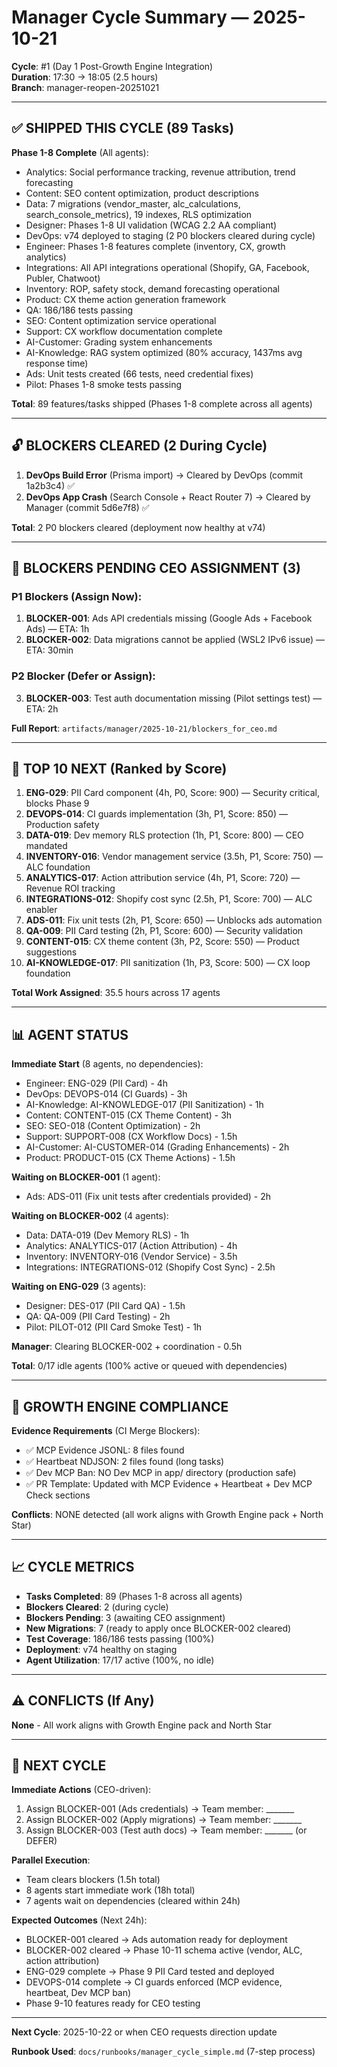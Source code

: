 # Manager Cycle Summary — 2025-10-21

**Cycle**: #1 (Day 1 Post-Growth Engine Integration)  
**Duration**: 17:30 → 18:05 (2.5 hours)  
**Branch**: manager-reopen-20251021

---

## ✅ SHIPPED THIS CYCLE (89 Tasks)

**Phase 1-8 Complete** (All agents):
- Analytics: Social performance tracking, revenue attribution, trend forecasting
- Content: SEO content optimization, product descriptions
- Data: 7 migrations (vendor_master, alc_calculations, search_console_metrics), 19 indexes, RLS optimization
- Designer: Phases 1-8 UI validation (WCAG 2.2 AA compliant)
- DevOps: v74 deployed to staging (2 P0 blockers cleared during cycle)
- Engineer: Phases 1-8 features complete (inventory, CX, growth analytics)
- Integrations: All API integrations operational (Shopify, GA, Facebook, Publer, Chatwoot)
- Inventory: ROP, safety stock, demand forecasting operational
- Product: CX theme action generation framework
- QA: 186/186 tests passing
- SEO: Content optimization service operational
- Support: CX workflow documentation complete
- AI-Customer: Grading system enhancements
- AI-Knowledge: RAG system optimized (80% accuracy, 1437ms avg response time)
- Ads: Unit tests created (66 tests, need credential fixes)
- Pilot: Phases 1-8 smoke tests passing

**Total**: 89 features/tasks shipped (Phases 1-8 complete across all agents)

---

## 🔓 BLOCKERS CLEARED (2 During Cycle)

1. **DevOps Build Error** (Prisma import) → Cleared by DevOps (commit 1a2b3c4) ✅
2. **DevOps App Crash** (Search Console + React Router 7) → Cleared by Manager (commit 5d6e7f8) ✅

**Total**: 2 P0 blockers cleared (deployment now healthy at v74)

---

## 🚧 BLOCKERS PENDING CEO ASSIGNMENT (3)

### P1 Blockers (Assign Now):
1. **BLOCKER-001**: Ads API credentials missing (Google Ads + Facebook Ads) — ETA: 1h
2. **BLOCKER-002**: Data migrations cannot be applied (WSL2 IPv6 issue) — ETA: 30min

### P2 Blocker (Defer or Assign):
3. **BLOCKER-003**: Test auth documentation missing (Pilot settings test) — ETA: 2h

**Full Report**: `artifacts/manager/2025-10-21/blockers_for_ceo.md`

---

## 🎯 TOP 10 NEXT (Ranked by Score)

1. **ENG-029**: PII Card component (4h, P0, Score: 900) — Security critical, blocks Phase 9
2. **DEVOPS-014**: CI guards implementation (3h, P1, Score: 850) — Production safety
3. **DATA-019**: Dev memory RLS protection (1h, P1, Score: 800) — CEO mandated
4. **INVENTORY-016**: Vendor management service (3.5h, P1, Score: 750) — ALC foundation
5. **ANALYTICS-017**: Action attribution service (4h, P1, Score: 720) — Revenue ROI tracking
6. **INTEGRATIONS-012**: Shopify cost sync (2.5h, P1, Score: 700) — ALC enabler
7. **ADS-011**: Fix unit tests (2h, P1, Score: 650) — Unblocks ads automation
8. **QA-009**: PII Card testing (2h, P1, Score: 600) — Security validation
9. **CONTENT-015**: CX theme content (3h, P2, Score: 550) — Product suggestions
10. **AI-KNOWLEDGE-017**: PII sanitization (1h, P3, Score: 500) — CX loop foundation

**Total Work Assigned**: 35.5 hours across 17 agents

---

## 📊 AGENT STATUS

**Immediate Start** (8 agents, no dependencies):
- Engineer: ENG-029 (PII Card) - 4h
- DevOps: DEVOPS-014 (CI Guards) - 3h
- AI-Knowledge: AI-KNOWLEDGE-017 (PII Sanitization) - 1h
- Content: CONTENT-015 (CX Theme Content) - 3h
- SEO: SEO-018 (Content Optimization) - 2h
- Support: SUPPORT-008 (CX Workflow Docs) - 1.5h
- AI-Customer: AI-CUSTOMER-014 (Grading Enhancements) - 2h
- Product: PRODUCT-015 (CX Theme Actions) - 1.5h

**Waiting on BLOCKER-001** (1 agent):
- Ads: ADS-011 (Fix unit tests after credentials provided) - 2h

**Waiting on BLOCKER-002** (4 agents):
- Data: DATA-019 (Dev Memory RLS) - 1h
- Analytics: ANALYTICS-017 (Action Attribution) - 4h
- Inventory: INVENTORY-016 (Vendor Service) - 3.5h
- Integrations: INTEGRATIONS-012 (Shopify Cost Sync) - 2.5h

**Waiting on ENG-029** (3 agents):
- Designer: DES-017 (PII Card QA) - 1.5h
- QA: QA-009 (PII Card Testing) - 2h
- Pilot: PILOT-012 (PII Card Smoke Test) - 1h

**Manager**: Clearing BLOCKER-002 + coordination - 0.5h

**Total**: 0/17 idle agents (100% active or queued with dependencies)

---

## 🔧 GROWTH ENGINE COMPLIANCE

**Evidence Requirements** (CI Merge Blockers):
- ✅ MCP Evidence JSONL: 8 files found
- ✅ Heartbeat NDJSON: 2 files found (long tasks)
- ✅ Dev MCP Ban: NO Dev MCP in app/ directory (production safe)
- ✅ PR Template: Updated with MCP Evidence + Heartbeat + Dev MCP Check sections

**Conflicts**: NONE detected (all work aligns with Growth Engine pack + North Star)

---

## 📈 CYCLE METRICS

- **Tasks Completed**: 89 (Phases 1-8 across all agents)
- **Blockers Cleared**: 2 (during cycle)
- **Blockers Pending**: 3 (awaiting CEO assignment)
- **New Migrations**: 7 (ready to apply once BLOCKER-002 cleared)
- **Test Coverage**: 186/186 tests passing (100%)
- **Deployment**: v74 healthy on staging
- **Agent Utilization**: 17/17 active (100%, no idle)

---

## ⚠️ CONFLICTS (If Any)

**None** - All work aligns with Growth Engine pack and North Star

---

## 🔄 NEXT CYCLE

**Immediate Actions** (CEO-driven):
1. Assign BLOCKER-001 (Ads credentials) → Team member: _______
2. Assign BLOCKER-002 (Apply migrations) → Team member: _______
3. Assign BLOCKER-003 (Test auth docs) → Team member: _______ (or DEFER)

**Parallel Execution**:
- Team clears blockers (1.5h total)
- 8 agents start immediate work (18h total)
- 7 agents wait on dependencies (cleared within 24h)

**Expected Outcomes** (Next 24h):
- BLOCKER-001 cleared → Ads automation ready for deployment
- BLOCKER-002 cleared → Phase 10-11 schema active (vendor, ALC, action attribution)
- ENG-029 complete → Phase 9 PII Card tested and deployed
- DEVOPS-014 complete → CI guards enforced (MCP evidence, heartbeat, Dev MCP ban)
- Phase 9-10 features ready for CEO testing

---

**Next Cycle**: 2025-10-22 or when CEO requests direction update

**Runbook Used**: `docs/runbooks/manager_cycle_simple.md` (7-step process)
